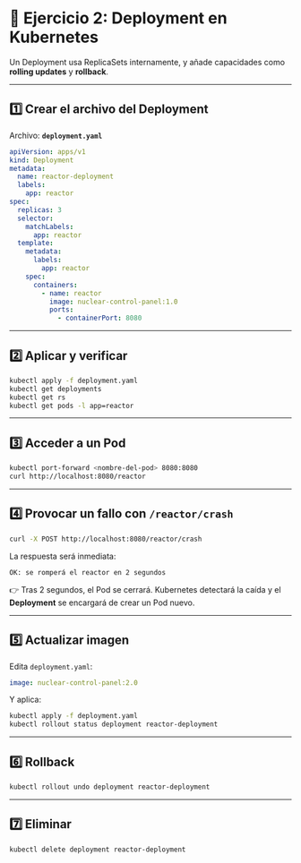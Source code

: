 # 🚀 Ejercicio 2: Deployment en Kubernetes

Un Deployment usa ReplicaSets internamente, y añade capacidades como **rolling updates** y **rollback**.

---

## 1️⃣ Crear el archivo del Deployment

Archivo: **`deployment.yaml`**

```yaml
apiVersion: apps/v1
kind: Deployment
metadata:
  name: reactor-deployment
  labels:
    app: reactor
spec:
  replicas: 3
  selector:
    matchLabels:
      app: reactor
  template:
    metadata:
      labels:
        app: reactor
    spec:
      containers:
        - name: reactor
          image: nuclear-control-panel:1.0
          ports:
            - containerPort: 8080
```

---

## 2️⃣ Aplicar y verificar

```bash
kubectl apply -f deployment.yaml
kubectl get deployments
kubectl get rs
kubectl get pods -l app=reactor
```

---

## 3️⃣ Acceder a un Pod

```bash
kubectl port-forward <nombre-del-pod> 8080:8080
curl http://localhost:8080/reactor
```

---

## 4️⃣ Provocar un fallo con `/reactor/crash`

```bash
curl -X POST http://localhost:8080/reactor/crash
```

La respuesta será inmediata:

```
OK: se romperá el reactor en 2 segundos
```

👉 Tras 2 segundos, el Pod se cerrará. Kubernetes detectará la caída y el **Deployment** se encargará de crear un Pod nuevo.

---

## 5️⃣ Actualizar imagen

Edita `deployment.yaml`:

```yaml
image: nuclear-control-panel:2.0
```

Y aplica:

```bash
kubectl apply -f deployment.yaml
kubectl rollout status deployment reactor-deployment
```

---

## 6️⃣ Rollback

```bash
kubectl rollout undo deployment reactor-deployment
```

---

## 7️⃣ Eliminar

```bash
kubectl delete deployment reactor-deployment
```

